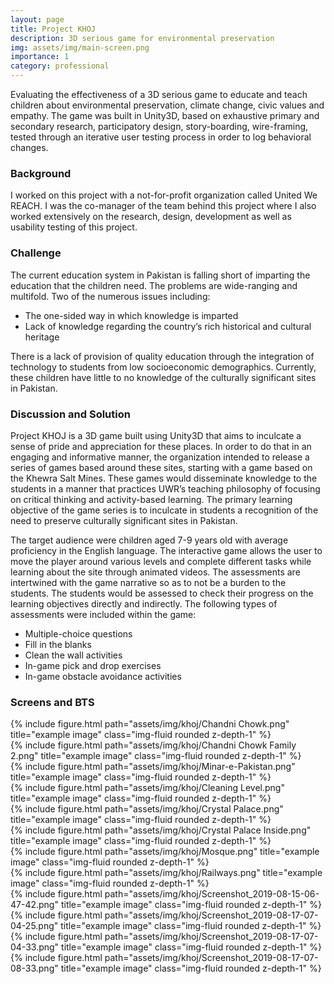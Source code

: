 ```yaml
---
layout: page
title: Project KHOJ
description: 3D serious game for environmental preservation
img: assets/img/main-screen.png
importance: 1
category: professional
---
```


Evaluating the effectiveness of a 3D serious game to educate and teach children about environmental preservation, climate change, civic values and empathy. The game was built in Unity3D, based on exhaustive primary and secondary research, participatory design, story-boarding, wire-framing, tested through an iterative user testing process in order to log behavioral changes.

### Background
I worked on this project with a not-for-profit organization called United We REACH. I was the co-manager of the team behind this project where I also worked extensively on the research, design, development as well as usability testing of this project.

### Challenge
The current education system in Pakistan is falling short of imparting the education that the children need. The problems are wide-ranging and multifold. Two of the numerous issues including:

* The one-sided way in which knowledge is imparted
* Lack of knowledge regarding the country’s rich historical and cultural heritage

There is a lack of provision of quality education through the integration of technology to students from low socioeconomic demographics. Currently, these children have little to no knowledge of the culturally significant sites in Pakistan.

### Discussion and Solution
Project KHOJ is a 3D game built using Unity3D that aims to inculcate a sense of pride and appreciation for these places. In order to do that in an engaging and informative manner, the organization intended to release a series of games based around these sites, starting with a game based on the Khewra Salt Mines. These games would disseminate knowledge to the students in a manner that practices UWR’s teaching philosophy of focusing on critical thinking and activity-based learning. The primary learning objective of the game series is to inculcate in students a recognition of the need to preserve culturally significant sites in Pakistan.

The target audience were children aged 7-9 years old with average proficiency in the English language. The interactive game allows the user to move the player around various levels and complete different tasks while learning about the site through animated videos. The assessments are intertwined with the game narrative so as to not be a burden to the students. The students would be assessed to check their progress on the learning objectives directly and indirectly. The following types of assessments were included within the game:

* Multiple-choice questions
* Fill in the blanks
* Clean the wall activities
* In-game pick and drop exercises
* In-game obstacle avoidance activities

### Screens and BTS

<div class="row">
    <div class="col-sm mt-3 mt-md-0">
        {% include figure.html path="assets/img/khoj/Chandni Chowk.png" title="example image" class="img-fluid rounded z-depth-1" %}
    </div>
    <div class="col-sm mt-3 mt-md-0">
        {% include figure.html path="assets/img/khoj/Chandni Chowk Family 2.png" title="example image" class="img-fluid rounded z-depth-1" %}
    </div>
    <div class="col-sm mt-3 mt-md-0">
        {% include figure.html path="assets/img/khoj/Minar-e-Pakistan.png" title="example image" class="img-fluid rounded z-depth-1" %}
    </div>
</div>

<div class="row">
    <div class="col-sm mt-3 mt-md-0">
        {% include figure.html path="assets/img/khoj/Cleaning Level.png" title="example image" class="img-fluid rounded z-depth-1" %}
    </div>
    <div class="col-sm mt-3 mt-md-0">
        {% include figure.html path="assets/img/khoj/Crystal Palace.png" title="example image" class="img-fluid rounded z-depth-1" %}
    </div>
    <div class="col-sm mt-3 mt-md-0">
        {% include figure.html path="assets/img/khoj/Crystal Palace Inside.png" title="example image" class="img-fluid rounded z-depth-1" %}
    </div>
</div>

<div class="row">
    <div class="col-sm mt-3 mt-md-0">
        {% include figure.html path="assets/img/khoj/Mosque.png" title="example image" class="img-fluid rounded z-depth-1" %}
    </div>
    <div class="col-sm mt-3 mt-md-0">
        {% include figure.html path="assets/img/khoj/Railways.png" title="example image" class="img-fluid rounded z-depth-1" %}
    </div>
    <div class="col-sm mt-3 mt-md-0">
        {% include figure.html path="assets/img/khoj/Screenshot_2019-08-15-06-47-42.png" title="example image" class="img-fluid rounded z-depth-1" %}
    </div>
</div>

<div class="row">
    <div class="col-sm mt-3 mt-md-0">
        {% include figure.html path="assets/img/khoj/Screenshot_2019-08-17-07-04-25.png" title="example image" class="img-fluid rounded z-depth-1" %}
    </div>
    <div class="col-sm mt-3 mt-md-0">
        {% include figure.html path="assets/img/khoj/Screenshot_2019-08-17-07-04-33.png" title="example image" class="img-fluid rounded z-depth-1" %}
    </div>
    <div class="col-sm mt-3 mt-md-0">
        {% include figure.html path="assets/img/khoj/Screenshot_2019-08-17-07-08-33.png" title="example image" class="img-fluid rounded z-depth-1" %}
    </div>
</div>
